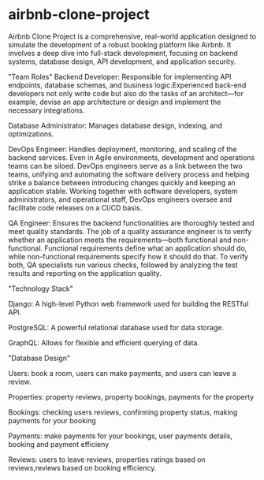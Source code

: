 # airbnb-clone-project
Airbnb Clone Project is a comprehensive, real-world application designed to simulate the development of a robust booking platform like Airbnb. It involves a deep dive into full-stack development, focusing on backend systems, database design, API development, and application security. 

"Team Roles"
Backend Developer: Responsible for implementing API endpoints, database schemas, and business logic.Experienced back-end developers not only write code but also do the tasks of an architect—for example, devise an app architecture or design and implement the necessary integrations.

Database Administrator: Manages database design, indexing, and optimizations.

DevOps Engineer: Handles deployment, monitoring, and scaling of the backend services. Even in Agile environments, development and operations teams can be siloed. DevOps engineers serve as a link between the two teams, unifying and automating the software delivery process and helping strike a balance between introducing changes quickly and keeping an application stable. Working together with software developers, system administrators, and operational staff, DevOps engineers oversee and facilitate code releases on a CI/CD basis.

QA Engineer: Ensures the backend functionalities are thoroughly tested and meet quality standards. The job of a quality assurance engineer is to verify whether an application meets the requirements—both functional and non-functional. Functional requirements define what an application should do, while non-functional requirements specify how it should do that. To verify both, QA specialists run various checks, followed by analyzing the test results and reporting on the application quality.

"Technology Stack"

Django: A high-level Python web framework used for building the RESTful API.

PostgreSQL: A powerful relational database used for data storage.

GraphQL: Allows for flexible and efficient querying of data.

"Database Design"

Users:  book a room, users can make payments, and users can leave a review.  

Properties: property reviews, property bookings, payments for the property 

Bookings: checking users reviews,  confirming property status, making payments for your booking

Payments: make payments for your bookings, user payments details, booking and payment efficieny

Reviews:  users to leave reviews,  properties ratings based on reviews,reviews based on booking efficiency.




